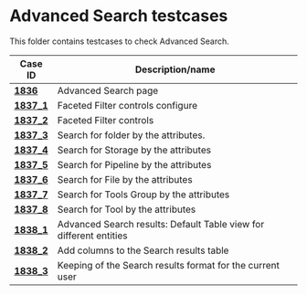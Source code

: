 # Advanced Search testcases

This folder contains testcases to check Advanced Search.

| Case ID | Description/name |
|---|---|
| [**1836**](1836.md) | Advanced Search page |
| [**1837_1**](1837_1.md) | Faceted Filter controls configure |
| [**1837_2**](1837_2.md) | Faceted Filter controls |
| [**1837_3**](1837_3.md) | Search for folder by the attributes. |
| [**1837_4**](1837_4.md) | Search for Storage by the attributes |
| [**1837_5**](1837_5.md) | Search for Pipeline by the attributes |
| [**1837_6**](1837_6.md) | Search for File by the attributes |
| [**1837_7**](1837_7.md) | Search for Tools Group by the attributes |
| [**1837_8**](1837_8.md) | Search for Tool by the attributes |
| [**1838_1**](1838_1.md) | Advanced Search results: Default Table view for different entities |
| [**1838_2**](1838_2.md) | Add columns to the Search results table |
| [**1838_3**](1838_3.md) | Keeping of the Search results format for the current user |